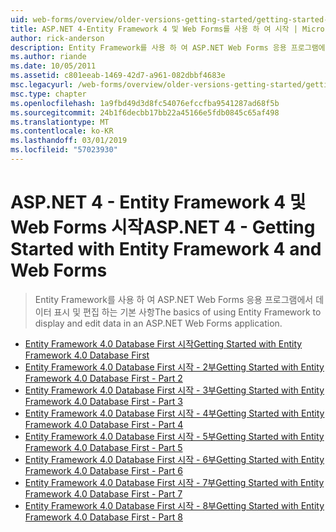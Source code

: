 ```yaml
---
uid: web-forms/overview/older-versions-getting-started/getting-started-with-ef/index
title: ASP.NET 4-Entity Framework 4 및 Web Forms를 사용 하 여 시작 | Microsoft Docs
author: rick-anderson
description: Entity Framework를 사용 하 여 ASP.NET Web Forms 응용 프로그램에서 데이터 표시 및 편집 하는 기본 사항
ms.author: riande
ms.date: 10/05/2011
ms.assetid: c801eeab-1469-42d7-a961-082dbbf4683e
msc.legacyurl: /web-forms/overview/older-versions-getting-started/getting-started-with-ef
msc.type: chapter
ms.openlocfilehash: 1a9fbd49d3d8fc54076efccfba9541287ad68f5b
ms.sourcegitcommit: 24b1f6decbb17bb22a45166e5fdb0845c65af498
ms.translationtype: MT
ms.contentlocale: ko-KR
ms.lasthandoff: 03/01/2019
ms.locfileid: "57023930"
---
```

<a name="aspnet-4---getting-started-with-entity-framework-4-and-web-forms"></a><span data-ttu-id="64367-103">ASP.NET 4 - Entity Framework 4 및 Web Forms 시작</span><span class="sxs-lookup"><span data-stu-id="64367-103">ASP.NET 4 - Getting Started with Entity Framework 4 and Web Forms</span></span>
====================
> <span data-ttu-id="64367-104">Entity Framework를 사용 하 여 ASP.NET Web Forms 응용 프로그램에서 데이터 표시 및 편집 하는 기본 사항</span><span class="sxs-lookup"><span data-stu-id="64367-104">The basics of using Entity Framework to display and edit data in an ASP.NET Web Forms application.</span></span>


- [<span data-ttu-id="64367-105">Entity Framework 4.0 Database First 시작</span><span class="sxs-lookup"><span data-stu-id="64367-105">Getting Started with Entity Framework 4.0 Database First</span></span>](the-entity-framework-and-aspnet-getting-started-part-1.md)
- [<span data-ttu-id="64367-106">Entity Framework 4.0 Database First 시작 - 2부</span><span class="sxs-lookup"><span data-stu-id="64367-106">Getting Started with Entity Framework 4.0 Database First - Part 2</span></span>](the-entity-framework-and-aspnet-getting-started-part-2.md)
- [<span data-ttu-id="64367-107">Entity Framework 4.0 Database First 시작 - 3부</span><span class="sxs-lookup"><span data-stu-id="64367-107">Getting Started with Entity Framework 4.0 Database First - Part 3</span></span>](the-entity-framework-and-aspnet-getting-started-part-3.md)
- [<span data-ttu-id="64367-108">Entity Framework 4.0 Database First 시작 - 4부</span><span class="sxs-lookup"><span data-stu-id="64367-108">Getting Started with Entity Framework 4.0 Database First - Part 4</span></span>](the-entity-framework-and-aspnet-getting-started-part-4.md)
- [<span data-ttu-id="64367-109">Entity Framework 4.0 Database First 시작 - 5부</span><span class="sxs-lookup"><span data-stu-id="64367-109">Getting Started with Entity Framework 4.0 Database First - Part 5</span></span>](the-entity-framework-and-aspnet-getting-started-part-5.md)
- [<span data-ttu-id="64367-110">Entity Framework 4.0 Database First 시작 - 6부</span><span class="sxs-lookup"><span data-stu-id="64367-110">Getting Started with Entity Framework 4.0 Database First - Part 6</span></span>](the-entity-framework-and-aspnet-getting-started-part-6.md)
- [<span data-ttu-id="64367-111">Entity Framework 4.0 Database First 시작 - 7부</span><span class="sxs-lookup"><span data-stu-id="64367-111">Getting Started with Entity Framework 4.0 Database First - Part 7</span></span>](the-entity-framework-and-aspnet-getting-started-part-7.md)
- [<span data-ttu-id="64367-112">Entity Framework 4.0 Database First 시작 - 8부</span><span class="sxs-lookup"><span data-stu-id="64367-112">Getting Started with Entity Framework 4.0 Database First - Part 8</span></span>](the-entity-framework-and-aspnet-getting-started-part-8.md)
